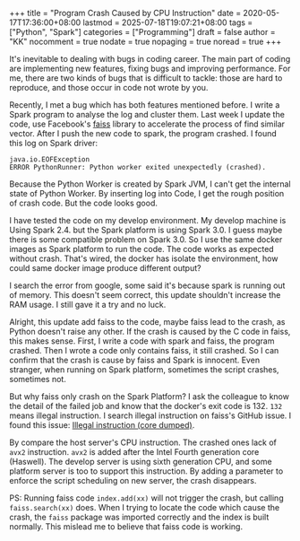+++
title = "Program Crash Caused by CPU Instruction"
date = 2020-05-17T17:36:00+08:00
lastmod = 2025-07-18T19:07:21+08:00
tags = ["Python", "Spark"]
categories = ["Programming"]
draft = false
author = "KK"
nocomment = true
nodate = true
nopaging = true
noread = true
+++

It's inevitable to dealing with bugs in coding career. The main part of coding are implementing new features, fixing bugs and improving performance. For me, there are two kinds of bugs that is difficult to tackle: those are hard to reproduce, and those occur in code not wrote by you.

Recently, I met a bug which has both features mentioned before. I write a Spark program to analyse the log and cluster them. Last week I update the code, use Facebook's [faiss](https://github.com/facebookresearch/faiss) library to accelerate the process of find similar vector. After I push the new code to spark, the program crashed. I found this log on Spark driver:

```nil
java.io.EOFException
ERROR PythonRunner: Python worker exited unexpectedly (crashed).
```

Because the Python Worker is created by Spark JVM, I can't get the internal state of Python Worker. By inserting log into Code, I get the rough position of crash code. But the code looks good.

I have tested the code on my develop environment. My develop machine is Using Spark 2.4. but the Spark platform is using Spark 3.0. I guess maybe there is some compatible problem on Spark 3.0. So I use the same docker images as Spark platform to run the code. The code works as expected without crash. That's wired, the docker has isolate the environment, how could same docker image produce different output?

I search the error from google, some said it's because spark is running out of memory. This doesn't seem correct, this update shouldn't increase the RAM usage. I still gave it a try and no luck.

Alright, this update add faiss to the code, maybe faiss lead to the crash, as Python doesn't raise any other. If the crash is caused by the C code in faiss, this makes sense. First, I write a code with spark and faiss, the program crashed. Then I wrote a code only contains faiss, it still crashed. So I can confirm that the crash is cause by faiss and Spark is innocent. Even stranger, when running on Spark platform, sometimes the script crashes, sometimes not.

But why faiss only crash on the Spark Platform? I ask the colleague to know the detail of the failed job and know that the docker's exit code is 132. `132` means illegal instruction. I search illegal instruction on faiss's GitHub issue. I found this issue: [Illegal instruction (core dumped)](https://github.com/facebookresearch/faiss/issues/426).

By compare the host server's CPU instruction. The crashed ones lack of `avx2` instruction. `avx2` is added after the Intel Fourth generation core (Haswell). The develop server is using sixth generation CPU, and some platform server is too to support this instruction. By adding a parameter to enforce the script scheduling on new server, the crash disappears.

PS: Running faiss code `index.add(xx)` will not trigger the crash, but calling `faiss.search(xx)` does. When I trying to locate the code which cause the crash, the `faiss` package was imported correctly and the index is built normally. This mislead me to believe that faiss code is working.
